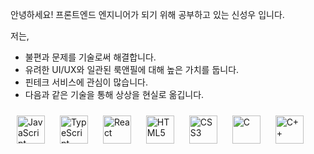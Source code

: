 안녕하세요! 프론트엔드 엔지니어가 되기 위해 공부하고 있는 신성우 입니다.

저는,

* 불편과 문제를 기술로써 해결합니다.
* 유려한 UI/UX와 일관된 룩앤필에 대해 높은 가치를 둡니다.
* 핀테크 서비스에 관심이 많습니다.
* 다음과 같은 기술을 통해 상상을 현실로 옮깁니다.

<img style="margin: 10px" src="https://profilinator.rishav.dev/skills-assets/javascript-original.svg" alt="JavaScript" height="45" /> <img style="margin: 10px" src="https://profilinator.rishav.dev/skills-assets/typescript-original.svg" alt="TypeScript" height="45" /> <img style="margin: 10px" src="https://profilinator.rishav.dev/skills-assets/react-original-wordmark.svg" alt="React" height="45" /> <img style="margin: 10px" src="https://profilinator.rishav.dev/skills-assets/html5-original-wordmark.svg" alt="HTML5" height="45" /> <img style="margin: 10px" src="https://profilinator.rishav.dev/skills-assets/css3-original-wordmark.svg" alt="CSS3" height="45" />  <img style="margin: 10px" src="https://profilinator.rishav.dev/skills-assets/c-original.svg" alt="C" height="45" />  <img style="margin: 10px" src="https://profilinator.rishav.dev/skills-assets/cplusplus-original.svg" alt="C++" height="45" /> 
